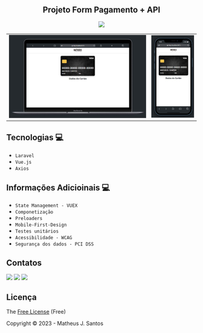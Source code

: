 <p align="center">
 <h2 align="center">Projeto Form Pagamento + API</h2>
</p>

<p align="center">
    <img loading="lazy" src="http://img.shields.io/static/v1?label=STATUS&message=EM%20DESENVOLVIMENTO&color=GREEN&style=for-the-badge"/>
</p>

<table>
  <tr>
    <td><img src="./DesktopDesenvolvimento.jpg" alt="Desktop em Desenvolvimento"></td>
    <td><img src="./MobileDesenvolvimento.jpg" alt="Mobile em Desenvolvimento"></td>
  </tr>
</table>

## Tecnologias :computer: 
- ``Laravel``
- ``Vue.js``
- ``Axios``

## Informações Adicioinais :computer: 
- ``State Management - VUEX``
- ``Componetização``
- ``Preloaders``
- ``Mobile-First-Design``
- ``Testes unitários``
- ``Acessibilidade - WCAG``
- ``Segurança dos dados - PCI DSS``

## Contatos
<div>
<a href="https://instagram.com/matheusjhonathan" target="_blank"><img loading="lazy" src="https://img.shields.io/badge/-Instagram-%23E4405F?style=for-the-badge&logo=instagram&logoColor=white" target="_blank"></a>
<a href = "mailto:contato@matheusjhonathan445@gmail.com"><img loading="lazy" src="https://img.shields.io/badge/Gmail-D14836?style=for-the-badge&logo=gmail&logoColor=white" target="_blank"></a>
<a href="https://www.linkedin.com/in/matheus-jhonatan-santos" target="_blank"><img loading="lazy" src="https://img.shields.io/badge/-LinkedIn-%230077B5?style=for-the-badge&logo=linkedin&logoColor=white" target="_blank"></a>   
</div>

## Licença 

The [Free License]() (Free)

Copyright :copyright: 2023 - Matheus J. Santos
